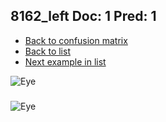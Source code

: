 ## 8162_left Doc: 1 Pred: 1
- [Back to confusion matrix](https://github.com/juliandewit/kaggle_retinopathy/blob/master/matrix.md)
- [Back to list](https://github.com/juliandewit/kaggle_retinopathy/blob/master/lists/11/list.md)
- [Next example in list](https://github.com/juliandewit/kaggle_retinopathy/blob/master/lists/11/82/8203_left.md)

![Eye](https://retinopaty.blob.core.windows.net/size1024/8162_left_1.jpeg)

### 

![Eye]()
